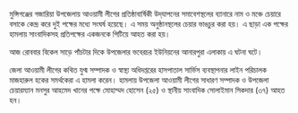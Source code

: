 মুন্সিগঞ্জের গজারিয়া উপজেলায় আওয়ামী লীগের প্রতিষ্ঠাবার্ষিকী উদ্‌যাপনের সমাবেশস্থলের ব্যানারে নাম ও মঞ্চে চেয়ারে বসাকে কেন্দ্র করে দুই পক্ষের মধ্যে সংঘর্ষ হয়েছে। এ সময় অনুষ্ঠানস্থলের চেয়ার ভাঙচুর করা হয়। এ ছাড়া এক পক্ষের হামলায় সাংবাদিকসহ প্রতিপক্ষের একজনকে পিটিয়ে আহত করা হয়।

আজ রোববার বিকেল সাড়ে পাঁচটার দিকে উপজেলার ভবেরচর ইউনিয়নের আনারপুরা এলাকায় এ ঘটনা ঘটে।

জেলা আওয়ামী লীগের কথিত যুগ্ম সম্পাদক ও স্বাস্থ্য অধিদপ্তরের হাসপাতাল সার্ভিস ব্যবস্থাপনার লাইন পরিচালক মাজহারুল হকের সমর্থকেরা এ হামলা করেন। হামলায় উপজেলা আওয়ামী লীগের সাধারণ সম্পাদক ও উপজেলা চেয়ারম্যান মনসুর আহমেদ খানের পক্ষে মোহাম্মদ হোসেন (২৫) ও স্থানীয় সাংবাদিক সোলাইমান সিকদার (৩৭) আহত হন।
